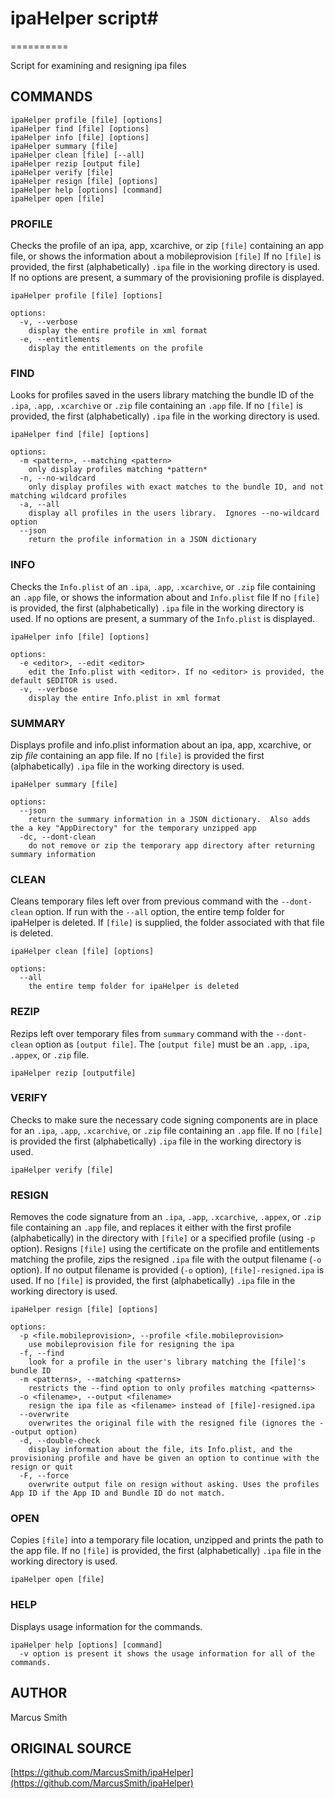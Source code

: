 # ipaHelper script#
==========

Script for examining and resigning ipa files

## COMMANDS

```
ipaHelper profile [file] [options]
ipaHelper find [file] [options]
ipaHelper info [file] [options]
ipaHelper summary [file]
ipaHelper clean [file] [--all]
ipaHelper rezip [output file]
ipaHelper verify [file]
ipaHelper resign [file] [options]
ipaHelper help [options] [command]
ipaHelper open [file]
```
 
### PROFILE 

Checks the profile of an ipa, app, xcarchive, or zip `[file]` containing an app file, or shows the information about a mobileprovision `[file]`
If no `[file]` is provided, the first (alphabetically) `.ipa` file in the working directory is used. If no options are present, a summary of the provisioning profile is displayed.

```
ipaHelper profile [file] [options]

options:
  -v, --verbose 
    display the entire profile in xml format
  -e, --entitlements 
    display the entitlements on the profile
```

### FIND

Looks for profiles saved in the users library matching the bundle ID of the `.ipa`, `.app`, `.xcarchive` or `.zip` file containing an `.app` file. 
If no `[file]` is provided, the first (alphabetically) `.ipa` file in the working directory is used.

```
ipaHelper find [file] [options]

options:
  -m <pattern>, --matching <pattern> 
    only display profiles matching *pattern*
  -n, --no-wildcard  
    only display profiles with exact matches to the bundle ID, and not matching wildcard profiles
  -a, --all
    display all profiles in the users library.  Ignores --no-wildcard option
  --json
    return the profile information in a JSON dictionary
```

### INFO

Checks the `Info.plist` of an `.ipa`, `.app`, `.xcarchive`, or `.zip` file containing an `.app` file, or shows the information about and `Info.plist` file
If no `[file]` is provided, the first (alphabetically) `.ipa` file in the working directory is used.
If no options are present, a summary of the `Info.plist` is displayed.

```
ipaHelper info [file] [options]

options:
  -e <editor>, --edit <editor>
    edit the Info.plist with <editor>. If no <editor> is provided, the default $EDITOR is used.
  -v, --verbose
    display the entire Info.plist in xml format
```

### SUMMARY

Displays profile and info.plist information about an ipa, app, xcarchive, or zip *file* containing an app file.
If no `[file]` is provided the first (alphabetically) `.ipa` file in the working directory is used.

```
ipaHelper summary [file]

options:
  --json
    return the summary information in a JSON dictionary.  Also adds the a key "AppDirectory" for the temporary unzipped app
  -dc, --dont-clean
    do not remove or zip the temporary app directory after returning summary information
```

### CLEAN

Cleans temporary files left over from previous command with the `--dont-clean` option. If run with the `--all` option, the entire temp folder for ipaHelper is deleted. 
If `[file]` is supplied, the folder associated with that file is deleted.

```
ipaHelper clean [file] [options]

options:
  --all
    the entire temp folder for ipaHelper is deleted
```

### REZIP

Rezips left over temporary files from `summary` command with the `--dont-clean` option as `[output file]`. The `[output file]` must be an `.app`, `.ipa`, `.appex`, or `.zip` file.

```
ipaHelper rezip [outputfile]
```

### VERIFY

Checks to make sure the necessary code signing components are in place for an `.ipa`, `.app`, `.xcarchive`, or `.zip` file containing an `.app` file.
If no `[file]` is provided the first (alphabetically) `.ipa` file in the working directory is used.

```
ipaHelper verify [file]
```

### RESIGN

Removes the code signature from an `.ipa`, `.app`, `.xcarchive`, `.appex`, or `.zip` file containing an `.app` file, and replaces it either with the first profile (alphabetically) in the directory with `[file]` or a specified profile (using `-p` option).
Resigns `[file]` using the certificate on the profile and entitlements matching the profile, zips the resigned `.ipa` file with the output filename (`-o` option). 
If no output filename is provided (`-o` option), `[file]-resigned.ipa` is used.
If no `[file]` is provided, the first (alphabetically) `.ipa` file in the working directory is used.

```
ipaHelper resign [file] [options]

options:
  -p <file.mobileprovision>, --profile <file.mobileprovision>
    use mobileprovision file for resigning the ipa
  -f, --find
    look for a profile in the user's library matching the [file]'s bundle ID
  -m <patterns>, --matching <patterns>
    restricts the --find option to only profiles matching <patterns>
  -o <filename>, --output <filename>
    resign the ipa file as <filename> instead of [file]-resigned.ipa
  --overwrite
    overwrites the original file with the resigned file (ignores the --output option)
  -d, --double-check 
    display information about the file, its Info.plist, and the provisioning profile and have be given an option to continue with the resign or quit
  -F, --force
    overwrite output file on resign without asking. Uses the profiles App ID if the App ID and Bundle ID do not match.
```

### OPEN

Copies `[file]` into a temporary file location, unzipped and prints the path to the app file.
If no `[file]` is provided, the first (alphabetically) `.ipa` file in the working directory is used.

```
ipaHelper open [file]
```

### HELP

Displays usage information for the commands.

```
ipaHelper help [options] [command]
  -v option is present it shows the usage information for all of the commands.
```

## AUTHOR

Marcus Smith

## ORIGINAL SOURCE

[https://github.com/MarcusSmith/ipaHelper](https://github.com/MarcusSmith/ipaHelper)